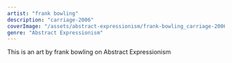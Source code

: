 ```yaml
---
artist: "frank bowling"
description: "carriage-2006"
coverImage: "/assets/abstract-expressionism/frank-bowling_carriage-2006.jpg"
genre: "Abstract Expressionism"
---
```

This is an art by frank bowling on Abstract Expressionism


